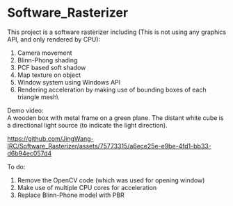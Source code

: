 # Software_Rasterizer
This project is a software rasterizer including
(This is not using any graphics API, and only rendered by CPU):
1. Camera movement
2. Blinn-Phong shading
3. PCF based soft shadow
4. Map texture on object
5. Window system using Windows API
6. Rendering acceleration by making use of bounding boxes of each triangle mesh\


Demo video:\
A wooden box with metal frame on a green plane. The distant white cube is a directional light source (to indicate the light direction).

https://github.com/JingWang-IRC/Software_Rasterizer/assets/75773315/a6ece25e-e9be-4fd1-bb33-d6b94ec057d4


To do:
1. Remove the OpenCV code (which was used for opening window)
2. Make use of multiple CPU cores for acceleration
3. Replace Blinn-Phone model with PBR
